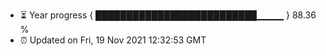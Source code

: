 - ⏳ Year progress { ██████████████████████████▁▁▁▁ } 88.36 %
- ⏰ Updated on Fri, 19 Nov 2021 12:32:53 GMT

